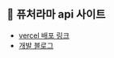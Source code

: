 ## 🤖 퓨처라마 api 사이트
- [vercel 배포 링크](futurama-vercel-com-six.vercel.app)
- [개발 블로그](https://velog.io/@ongddree/%ED%93%A8%EC%B2%98%EB%9D%BC%EB%A7%88-%EC%9D%B8%EB%B2%A4%ED%86%A0%EB%A6%AC-%EC%B9%B4%EB%93%9C-%EA%B2%80%EC%83%89%EA%B8%B0%EB%8A%A5)
